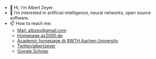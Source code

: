 - 👋 Hi, I’m Albert Zeyer.
- 👀 I’m interested in artificial intelligence, neural networks, open source software.
- 📫 How to reach me:
  - [Mail: albzey@gmail.com](mailto:albzey@gmail.com)
  - [Homepage az2000.de](http://www.az2000.de)
  - [Academic homepage @ RWTH Aachen University](https://www-i6.informatik.rwth-aachen.de/~zeyer/)
  - [Twitter/albertzeyer](https://twitter.com/albertzeyer)
  - [Google Scholar](https://scholar.google.com/citations?user=qrh5CBEAAAAJ&hl=en)

<!---
albertz/albertz is a ✨ special ✨ repository because its `README.md` (this file) appears on your GitHub profile.
You can click the Preview link to take a look at your changes.
--->
